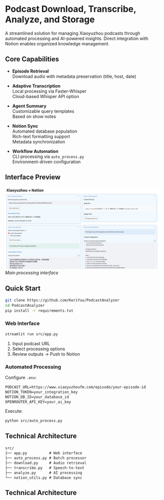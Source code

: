 # Podcast Download, Transcribe, Analyze, and Storage

A streamlined solution for managing Xiaoyuzhou podcasts through automated processing and AI-powered insights. Direct integration with Notion enables organized knowledge management.

## Core Capabilities

- **Episode Retrieval**  
  Download audio with metadata preservation (title, host, date)

- **Adaptive Transcription**  
  Local processing via Faster-Whisper  
  Cloud-based Whisper API option  

- **Agent Summary**  
  Customizable query templates  
  Based on show notes

- **Notion Sync**  
  Automated database population  
  Rich-text formatting support  
  Metadata synchronization

- **Workflow Automation**  
  CLI processing via `auto_process.py`  
  Environment-driven configuration  

## Interface Preview

![Workflow Demonstration](workflow.png)  
*Main processing interface*

## Quick Start

```bash
git clone https://github.com/KeriYuu/PodcastAnalyzer
cd PodcastAnalyzer
pip install -r requirements.txt
```

### Web Interface
```bash
streamlit run src/app.py
```
1. Input podcast URL  
2. Select processing options  
3. Review outputs → Push to Notion

### Automated Processing
Configure `.env`:
```env
PODCAST_URL=https://www.xiaoyuzhoufm.com/episode/your-episode-id
NOTION_TOKEN=your_integration_key
NOTION_DB_ID=your_database_id
OPENROUTER_API_KEY=your_ai_key
```

Execute:
```bash
python src/auto_process.py
```

## Technical Architecture

```
src/
├── app.py          # Web interface
├── auto_process.py # Batch processor
├── download.py     # Audio retrieval
├── transcribe.py   # Speech-to-text
├── analyze.py      # AI processing
└── notion_utils.py # Database sync
```

## Technical Architecture
